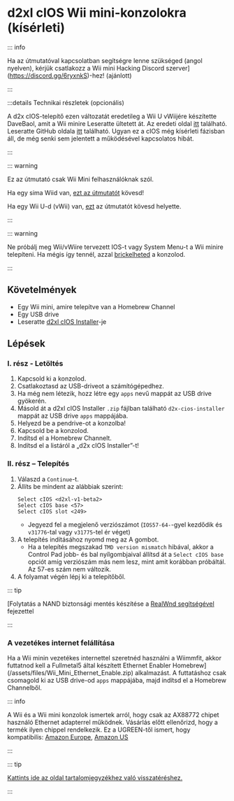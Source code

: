 # d2xl cIOS Wii mini-konzolokra (kísérleti)

::: info

Ha az útmutatóval kapcsolatban segítségre lenne szükséged (angol nyelven), kérjük csatlakozz a Wii mini Hacking Discord szerver](https://discord.gg/6ryxnkS)-hez! (ajánlott)

:::

:::details Technikai részletek (opcionális)

A d2x cIOS-telepítő ezen változatát eredetileg a Wii U vWiijére készítette DaveBaol, amit a Wii minire Leseratte ültetett át. Az eredeti oldal [itt](https://wii.leseratte10.de/d2xl-cIOS/) található. Leseratte GitHub oldala [itt](https://github.com/Leseratte10/d2xl-cios) található. Ugyan ez a cIOS még kísérleti fázisban áll, de még senki sem jelentett a működésével kapcsolatos hibát.

:::

::: warning

Ez az útmutató csak Wii Mini felhasználóknak szól.

Ha egy sima Wiid van, [ezt az útmutatót](cios) kövesd!

Ha egy Wii U-d (vWii) van, [ezt](cios-vwii) az útmutatót kövesd helyette.

:::

::: warning

Ne próbálj meg Wii/vWiire tervezett IOS-t vagy System Menu-t a Wii minire telepíteni. Ha mégis így tennél, azzal [brickelheted](bricks#ios-brick) a konzolod.

:::

## Követelmények

- Egy Wii mini, amire telepítve van a Homebrew Channel
- Egy USB drive
- Leseratte [d2xl cIOS Installer](/assets/files/d2xl_wii_mini_cIOS_installer_v1_beta2.zip)-je

## Lépések

### I. rész - Letöltés

1. Kapcsold ki a konzolod.
2. Csatlakoztasd az USB-driveot a számítógépedhez.
3. Ha még nem létezik, hozz létre egy `apps` nevű mappát az USB drive gyökerén.
4. Másold át a d2xl cIOS Installer `.zip` fájlban található `d2x-cios-installer` mappát az USB drive `apps` mappájába.
5. Helyezd be a pendrive-ot a konzolba!
6. Kapcsold be a konzolod.
7. Indítsd el a Homebrew Channelt.
8. Indítsd el a listáról a „d2x cIOS Installer”-t!

### II. rész – Telepítés

1. Válaszd a `Continue`-t.
2. Állíts be mindent az alábbiak szerint:
    ```
    Select cIOS <d2xl-v1-beta2>
    Select cIOS base <57>
    Select cIOS slot <249>
    ```
    - Jegyezd fel a megjelenő verziószámot (`IOS57-64-`-gyel kezdődik és `v31776`-tal vagy `v31775`-tel ér véget)
3. A telepítés indításához nyomd meg az A gombot.
    - Ha a telepítés megszakad `TMD version mismatch` hibával, akkor a Control Pad jobb- és bal nyílgombjaival állítsd át a `Select cIOS base` opciót amíg verziószám más nem lesz, mint amit korábban próbáltál. Az 57-es szám nem változik.
4. A folyamat végén lépj ki a telepítőből.

::: tip

[Folytatás a NAND biztonsági mentés készítése a [RealWnd segítségével](wnd-mini) fejezettel

:::

### A vezetékes internet felállítása

Ha a Wii minin vezetékes internettel szeretnéd használni a Wiimmfit, akkor futtatnod kell a Fullmetal5 által készített Ethernet Enabler Homebrew](/assets/files/Wii_Mini_Ethernet_Enable.zip) alkalmazást. A futtatáshoz csak csomagold ki az USB drive-od `apps` mappájába, majd indítsd el a Homebrew Channelből.

::: info

A Wii és a Wii mini konzolok ismertek arról, hogy csak az AX88772 chipet használó Ethernet adapterrel működnek. Vásárlás előtt ellenőrizd, hogy a termék ilyen chippel rendelkezik. Ez a UGREEN-től ismert, hogy kompatibilis: [Amazon Europe](https://www.amazon.de/dp/B00MYT481C), [Amazon US](https://a.co/d/3OcSJDS)

:::

::: tip

[Kattints ide az oldal tartalomjegyzékhez való visszatéréshez.](site-navigation)

:::
